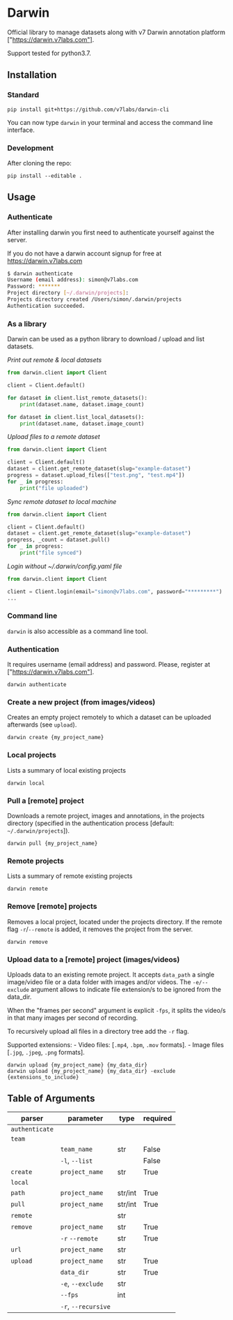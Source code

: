# Darwin
Official library to manage datasets along with v7 Darwin annotation platform ["https://darwin.v7labs.com"].

Support tested for python3.7.

## Installation

### Standard

```
pip install git+https://github.com/v7labs/darwin-cli
```
You can now type `darwin` in your terminal and access the command line interface.

### Development
After cloning the repo:

```
pip install --editable .
```

## Usage

### Authenticate
After installing darwin you first need to authenticate yourself against the server. 

If you do not have a darwin account signup for free at https://darwin.v7labs.com
```bash
$ darwin authenticate
Username (email address): simon@v7labs.com
Password: *******
Project directory [~/.darwin/projects]: 
Projects directory created /Users/simon/.darwin/projects
Authentication succeeded.
```

### As a library

Darwin can be used as a python library to download / upload and list datasets.

*Print out remote & local datasets*
```python
from darwin.client import Client

client = Client.default()

for dataset in client.list_remote_datasets():
    print(dataset.name, dataset.image_count)

for dataset in client.list_local_datasets():
    print(dataset.name, dataset.image_count)
```

*Upload files to a remote dataset*
```python
from darwin.client import Client

client = Client.default()
dataset = client.get_remote_dataset(slug="example-dataset")
progress = dataset.upload_files(["test.png", "test.mp4"])
for _ in progress:
    print("file uploaded")
```

*Sync remote dataset to local machine*
```python
from darwin.client import Client

client = Client.default()
dataset = client.get_remote_dataset(slug="example-dataset")
progress, _count = dataset.pull()
for _ in progress:
    print("file synced")
```

*Login without ~/.darwin/config.yaml file*
```python
from darwin.client import Client

client = Client.login(email="simon@v7labs.com", password="*********")
...
```


### Command line

`darwin` is also accessible as a command line tool.


### Authentication
It requires username (email address) and password. Please, register at ["https://darwin.v7labs.com"].
```
darwin authenticate
```

### Create a new project (from images/videos)
Creates an empty project remotely to which a dataset can be uploaded afterwards (see `upload`).

```
darwin create {my_project_name}
```

### Local projects
Lists a summary of local existing projects
```
darwin local
```

### Pull a [remote] project
Downloads a remote project, images and annotations, in the projects directory (specified in the authentication process [default: `~/.darwin/projects`]).

```
darwin pull {my_project_name}
```

### Remote projects
Lists a summary of remote existing projects

```
darwin remote
```

### Remove [remote] projects
Removes a local project, located under the projects directory. If the remote flag `-r`/`--remote` is added, it removes the project from the server.

```
darwin remove
```

### Upload data to a [remote] project (images/videos)
Uploads data to an existing remote project. It accepts `data_path` a single image/video file or a data folder with images and/or videos. The `-e/--exclude` argument allows to indicate file extension/s to be ignored from the data_dir.

When the "frames per second" argument is explicit `-fps`, it splits the video/s in that many images per second of recording.

To recursively upload all files in a directory tree add the `-r` flag.

Supported extensions:
    -  Video files: [`.mp4`, `.bpm`, `.mov` formats].
    -  Image files [`.jpg`, `.jpeg`, `.png` formats].

```
darwin upload {my_project_name} {my_data_dir}
darwin upload {my_project_name} {my_data_dir} -exclude {extensions_to_include}
```

## Table of Arguments

| parser          | parameter                | type               | required  |
| --------------- | ------------------------ | -----------------  | --------- |
| `authenticate`  |                          |                    |           |
| `team`          |                          |                    |           |
|                 | `team_name`              | str                | False     |
|                 | `-l`, `--list`           |                    | False     |
| `create`        | `project_name`           | str                | True      |
| `local`         |                          |                    |           |
| `path`          | `project_name`           | str/int            | True      |
| `pull`          | `project_name`           | str/int            | True      |
| `remote`        |                          | str                |           |
| `remove`        | `project_name`           | str                | True      |
|                 | `-r` `--remote`          | str                | True      |
| `url`           | `project_name`           | str                |           |
| `upload`        | `project_name`           | str                | True      |
|                 | `data_dir`               | str                | True      |
|                 | `-e`, `--exclude`        | str                |           |
|                 | `--fps`                  | int                |           |
|                 | `-r`, `--recursive`      |                    |           |
